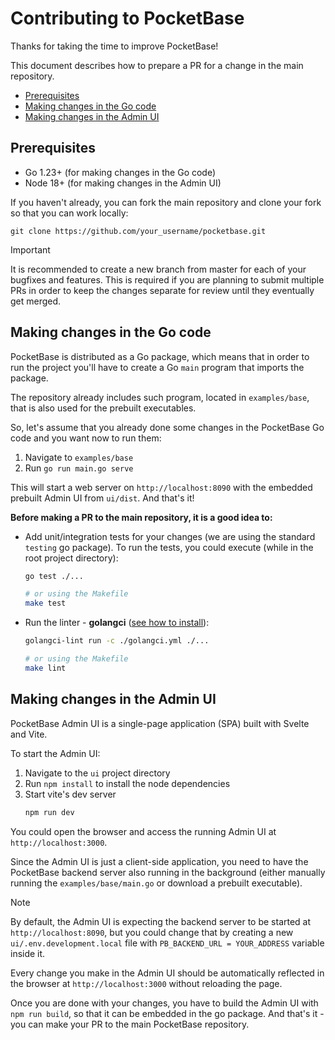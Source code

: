 # Contributing to PocketBase

Thanks for taking the time to improve PocketBase!

This document describes how to prepare a PR for a change in the main repository.

- [Prerequisites](#prerequisites)
- [Making changes in the Go code](#making-changes-in-the-go-code)
- [Making changes in the Admin UI](#making-changes-in-the-admin-ui)

## Prerequisites

- Go 1.23+ (for making changes in the Go code)
- Node 18+ (for making changes in the Admin UI)

If you haven't already, you can fork the main repository and clone your fork so that you can work locally:

```
git clone https://github.com/your_username/pocketbase.git
```

> [!IMPORTANT]
> It is recommended to create a new branch from master for each of your bugfixes and features.
> This is required if you are planning to submit multiple PRs in order to keep the changes separate for review until they eventually get merged.

## Making changes in the Go code

PocketBase is distributed as a Go package, which means that in order to run the project you'll have to create a Go `main` program that imports the package.

The repository already includes such program, located in `examples/base`, that is also used for the prebuilt executables.

So, let's assume that you already done some changes in the PocketBase Go code and you want now to run them:

1. Navigate to `examples/base`
2. Run `go run main.go serve`

This will start a web server on `http://localhost:8090` with the embedded prebuilt Admin UI from `ui/dist`. And that's it!

**Before making a PR to the main repository, it is a good idea to:**

- Add unit/integration tests for your changes (we are using the standard `testing` go package).
  To run the tests, you could execute (while in the root project directory):

  ```sh
  go test ./...

  # or using the Makefile
  make test
  ```

- Run the linter - **golangci** ([see how to install](https://golangci-lint.run/welcome/install/#local-installation)):

  ```sh
  golangci-lint run -c ./golangci.yml ./...

  # or using the Makefile
  make lint
  ```

## Making changes in the Admin UI

PocketBase Admin UI is a single-page application (SPA) built with Svelte and Vite.

To start the Admin UI:

1. Navigate to the `ui` project directory
2. Run `npm install` to install the node dependencies
3. Start vite's dev server
   ```sh
   npm run dev
   ```

You could open the browser and access the running Admin UI at `http://localhost:3000`.

Since the Admin UI is just a client-side application, you need to have the PocketBase backend server also running in the background (either manually running the `examples/base/main.go` or download a prebuilt executable).

> [!NOTE]
> By default, the Admin UI is expecting the backend server to be started at `http://localhost:8090`, but you could change that by creating a new `ui/.env.development.local` file with `PB_BACKEND_URL = YOUR_ADDRESS` variable inside it.

Every change you make in the Admin UI should be automatically reflected in the browser at `http://localhost:3000` without reloading the page.

Once you are done with your changes, you have to build the Admin UI with `npm run build`, so that it can be embedded in the go package. And that's it - you can make your PR to the main PocketBase repository.
